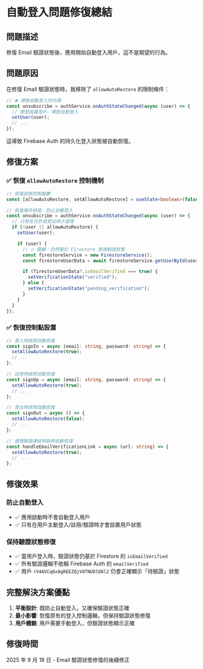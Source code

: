 # 自動登入問題修復總結

## 問題描述

修復 Email 驗證狀態後，應用開始自動登入用戶，這不是期望的行為。

## 問題原因

在修復 Email 驗證狀態時，我移除了 `allowAutoRestore` 的限制條件：

```typescript
// ❌ 導致自動登入的代碼
const unsubscribe = authService.onAuthStateChanged(async (user) => {
  // 總是設置用戶，導致自動登入
  setUser(user);
  // ...
});
```

這導致 Firebase Auth 的持久化登入狀態被自動恢復。

## 修復方案

### ✅ 恢復 `allowAutoRestore` 控制機制

```typescript
// 恢復狀態控制變數
const [allowAutoRestore, setAllowAutoRestore] = useState<boolean>(false);

// 恢復條件檢查，防止自動登入
const unsubscribe = authService.onAuthStateChanged(async (user) => {
  // 只有在允許或登出時才處理
  if (!user || allowAutoRestore) {
    setUser(user);

    if (user) {
      // 🔥 關鍵：仍然基於 Firestore 查詢驗證狀態
      const firestoreService = new FirestoreService();
      const firestoreUserData = await firestoreService.getUserById(user.uid);

      if (firestoreUserData?.isEmailVerified === true) {
        setVerificationState("verified");
      } else {
        setVerificationState("pending_verification");
      }
    }
  }
});
```

### ✅ 恢復控制點設置

```typescript
// 登入時啟用自動恢復
const signIn = async (email: string, password: string) => {
  setAllowAutoRestore(true);
  // ...
};

// 註冊時啟用自動恢復
const signUp = async (email: string, password: string) => {
  setAllowAutoRestore(true);
  // ...
};

// 登出時禁用自動恢復
const signOut = async () => {
  setAllowAutoRestore(false);
  // ...
};

// 處理驗證連結時啟用自動恢復
const handleEmailVerificationLink = async (url: string) => {
  setAllowAutoRestore(true);
  // ...
};
```

## 修復效果

### 防止自動登入

- ✅ 應用啟動時不會自動登入用戶
- ✅ 只有在用戶主動登入/註冊/驗證時才會設置用戶狀態

### 保持驗證狀態修復

- ✅ 當用戶登入時，驗證狀態仍基於 Firestore 的 `isEmailVerified`
- ✅ 所有驗證邏輯不依賴 Firebase Auth 的 `emailVerified`
- ✅ 用戶 `rV4AVCq6x8gREEZQjV0TNUDlO8l2` 仍會正確顯示「待驗證」狀態

## 完整解決方案優點

1. **平衡設計**: 既防止自動登入，又確保驗證狀態正確
2. **最小影響**: 恢復原有的登入控制邏輯，但保持驗證狀態修復
3. **用戶體驗**: 用戶需要手動登入，但驗證狀態顯示正確

## 修復時間

2025 年 9 月 18 日 - Email 驗證狀態修復的後續修正
